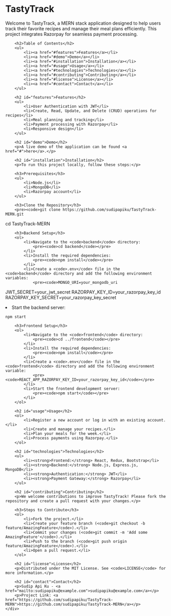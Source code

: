 <body>
    <div class="container">
        <h1>TastyTrack</h1>
        <p>Welcome to TastyTrack, a MERN stack application designed to help users track their favorite recipes and manage their meal plans efficiently. This project integrates Razorpay for seamless payment processing.</p>
        
        <h2>Table of Contents</h2>
        <ul>
            <li><a href="#features">Features</a></li>
            <li><a href="#demo">Demo</a></li>
            <li><a href="#installation">Installation</a></li>
            <li><a href="#usage">Usage</a></li>
            <li><a href="#technologies">Technologies</a></li>
            <li><a href="#contributing">Contributing</a></li>
            <li><a href="#license">License</a></li>
            <li><a href="#contact">Contact</a></li>
        </ul>

        <h2 id="features">Features</h2>
        <ul>
            <li>User Authentication with JWT</li>
            <li>Create, Read, Update, and Delete (CRUD) operations for recipes</li>
            <li>Meal planning and tracking</li>
            <li>Payment processing with Razorpay</li>
            <li>Responsive design</li>
        </ul>

        <h2 id="demo">Demo</h2>
        <p>A live demo of the application can be found <a href="#">here</a>.</p>

        <h2 id="installation">Installation</h2>
        <p>To run this project locally, follow these steps:</p>

        <h3>Prerequisites</h3>
        <ul>
            <li>Node.js</li>
            <li>MongoDB</li>
            <li>Razorpay account</li>
        </ul>

        <h3>Clone the Repository</h3>
        <pre><code>git clone https://github.com/sudipapiku/TastyTrack-MERN.git
cd TastyTrack-MERN</code></pre>

        <h3>Backend Setup</h3>
        <ol>
            <li>Navigate to the <code>backend</code> directory:
                <pre><code>cd backend</code></pre>
            </li>
            <li>Install the required dependencies:
                <pre><code>npm install</code></pre>
            </li>
            <li>Create a <code>.env</code> file in the <code>backend</code> directory and add the following environment variables:
                <pre><code>MONGO_URI=your_mongodb_uri
JWT_SECRET=your_jwt_secret
RAZORPAY_KEY_ID=your_razorpay_key_id
RAZORPAY_KEY_SECRET=your_razorpay_key_secret</code></pre>
            </li>
            <li>Start the backend server:
                <pre><code>npm start</code></pre>
            </li>
        </ol>

        <h3>Frontend Setup</h3>
        <ol>
            <li>Navigate to the <code>frontend</code> directory:
                <pre><code>cd ../frontend</code></pre>
            </li>
            <li>Install the required dependencies:
                <pre><code>npm install</code></pre>
            </li>
            <li>Create a <code>.env</code> file in the <code>frontend</code> directory and add the following environment variable:
                <pre><code>REACT_APP_RAZORPAY_KEY_ID=your_razorpay_key_id</code></pre>
            </li>
            <li>Start the frontend development server:
                <pre><code>npm start</code></pre>
            </li>
        </ol>

        <h2 id="usage">Usage</h2>
        <ol>
            <li>Register a new account or log in with an existing account.</li>
            <li>Create and manage your recipes.</li>
            <li>Plan your meals for the week.</li>
            <li>Process payments using Razorpay.</li>
        </ol>

        <h2 id="technologies">Technologies</h2>
        <ul>
            <li><strong>Frontend:</strong> React, Redux, Bootstrap</li>
            <li><strong>Backend:</strong> Node.js, Express.js, MongoDB</li>
            <li><strong>Authentication:</strong> JWT</li>
            <li><strong>Payment Gateway:</strong> Razorpay</li>
        </ul>

        <h2 id="contributing">Contributing</h2>
        <p>We welcome contributions to improve TastyTrack! Please fork the repository and create a pull request with your changes.</p>

        <h3>Steps to Contribute</h3>
        <ol>
            <li>Fork the project.</li>
            <li>Create your feature branch (<code>git checkout -b feature/AmazingFeature</code>).</li>
            <li>Commit your changes (<code>git commit -m 'Add some AmazingFeature'</code>).</li>
            <li>Push to the branch (<code>git push origin feature/AmazingFeature</code>).</li>
            <li>Open a pull request.</li>
        </ol>

        <h2 id="license">License</h2>
        <p>Distributed under the MIT License. See <code>LICENSE</code> for more information.</p>

        <h2 id="contact">Contact</h2>
        <p>Sudip Api Ku - <a href="mailto:sudipapiku@example.com">sudipapiku@example.com</a></p>
        <p>Project Link: <a href="https://github.com/sudipapiku/TastyTrack-MERN">https://github.com/sudipapiku/TastyTrack-MERN</a></p>
    </div>
</body>
</html>

